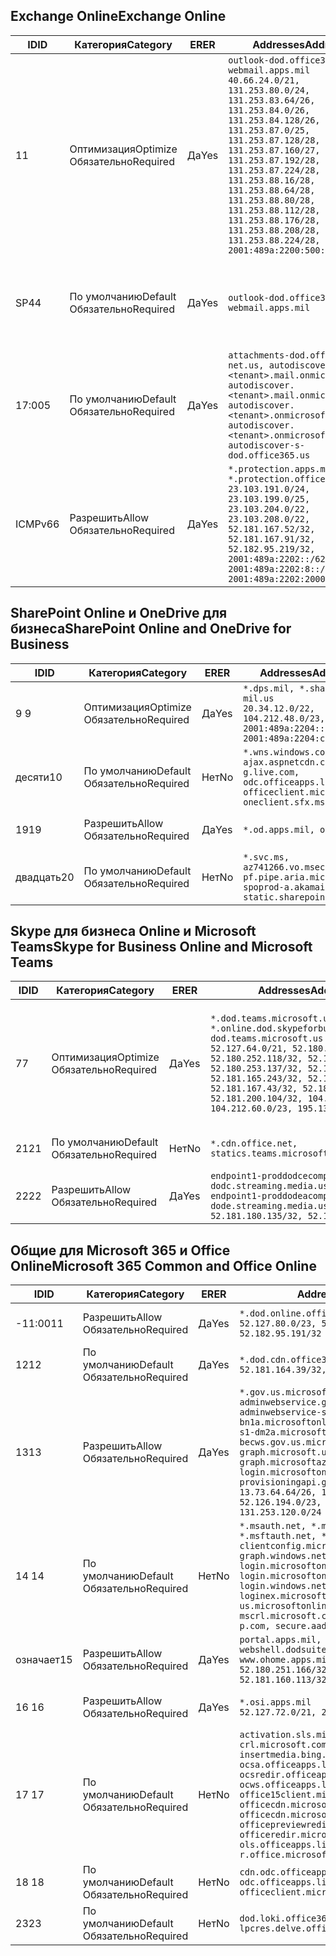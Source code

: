 <!--THIS FILE IS AUTOMATICALLY GENERATED. MANUAL CHANGES WILL BE OVERWRITTEN.-->
<!--Please contact the Office 365 Endpoints team with any questions.-->
<!--USGovDoD endpoints version 2019112700-->
<!--File generated 2019-11-27 11:00:08.0914-->

## <a name="exchange-online"></a><span data-ttu-id="a02ca-101">Exchange Online</span><span class="sxs-lookup"><span data-stu-id="a02ca-101">Exchange Online</span></span>

<span data-ttu-id="a02ca-102">ID</span><span class="sxs-lookup"><span data-stu-id="a02ca-102">ID</span></span> | <span data-ttu-id="a02ca-103">Категория</span><span class="sxs-lookup"><span data-stu-id="a02ca-103">Category</span></span> | <span data-ttu-id="a02ca-104">ER</span><span class="sxs-lookup"><span data-stu-id="a02ca-104">ER</span></span> | <span data-ttu-id="a02ca-105">Addresses</span><span class="sxs-lookup"><span data-stu-id="a02ca-105">Addresses</span></span> | <span data-ttu-id="a02ca-106">Порты</span><span class="sxs-lookup"><span data-stu-id="a02ca-106">Ports</span></span>
-- | -------------------- | --- | ---------------------------------------------------------------------------------------------------------------------------------------------------------------------------------------------------------------------------------------------------------------------------------------------------------------------------------------------------------------------------------------------- | -------------------------------
<span data-ttu-id="a02ca-107">1</span><span class="sxs-lookup"><span data-stu-id="a02ca-107">1</span></span> | <span data-ttu-id="a02ca-108">Оптимизация</span><span class="sxs-lookup"><span data-stu-id="a02ca-108">Optimize</span></span><BR><span data-ttu-id="a02ca-109">Обязательно</span><span class="sxs-lookup"><span data-stu-id="a02ca-109">Required</span></span> | <span data-ttu-id="a02ca-110">Да</span><span class="sxs-lookup"><span data-stu-id="a02ca-110">Yes</span></span> | `outlook-dod.office365.us, webmail.apps.mil`<BR>`40.66.24.0/21, 131.253.80.0/24, 131.253.83.64/26, 131.253.84.0/26, 131.253.84.128/26, 131.253.87.0/25, 131.253.87.128/28, 131.253.87.160/27, 131.253.87.192/28, 131.253.87.224/28, 131.253.88.16/28, 131.253.88.64/28, 131.253.88.80/28, 131.253.88.112/28, 131.253.88.176/28, 131.253.88.208/28, 131.253.88.224/28, 2001:489a:2200:500::/56` | <span data-ttu-id="a02ca-111">**TCP:** 443, 80</span><span class="sxs-lookup"><span data-stu-id="a02ca-111">**TCP:** 443, 80</span></span>
<span data-ttu-id="a02ca-112">SP4</span><span class="sxs-lookup"><span data-stu-id="a02ca-112">4</span></span> | <span data-ttu-id="a02ca-113">По умолчанию</span><span class="sxs-lookup"><span data-stu-id="a02ca-113">Default</span></span><BR><span data-ttu-id="a02ca-114">Обязательно</span><span class="sxs-lookup"><span data-stu-id="a02ca-114">Required</span></span> | <span data-ttu-id="a02ca-115">Да</span><span class="sxs-lookup"><span data-stu-id="a02ca-115">Yes</span></span> | `outlook-dod.office365.us, webmail.apps.mil` | <span data-ttu-id="a02ca-116">**TCP:** 143, 25, 587, 993, 995</span><span class="sxs-lookup"><span data-stu-id="a02ca-116">**TCP:** 143, 25, 587, 993, 995</span></span>
<span data-ttu-id="a02ca-117">17:00</span><span class="sxs-lookup"><span data-stu-id="a02ca-117">5</span></span> | <span data-ttu-id="a02ca-118">По умолчанию</span><span class="sxs-lookup"><span data-stu-id="a02ca-118">Default</span></span><BR><span data-ttu-id="a02ca-119">Обязательно</span><span class="sxs-lookup"><span data-stu-id="a02ca-119">Required</span></span> | <span data-ttu-id="a02ca-120">Да</span><span class="sxs-lookup"><span data-stu-id="a02ca-120">Yes</span></span> | `attachments-dod.office365-net.us, autodiscover.<tenant>.mail.onmicrosoft.com, autodiscover.<tenant>.mail.onmicrosoft.us, autodiscover.<tenant>.onmicrosoft.com, autodiscover.<tenant>.onmicrosoft.us, autodiscover-s-dod.office365.us` | <span data-ttu-id="a02ca-121">**TCP:** 443, 80</span><span class="sxs-lookup"><span data-stu-id="a02ca-121">**TCP:** 443, 80</span></span>
<span data-ttu-id="a02ca-122">ICMPv6</span><span class="sxs-lookup"><span data-stu-id="a02ca-122">6</span></span> | <span data-ttu-id="a02ca-123">Разрешить</span><span class="sxs-lookup"><span data-stu-id="a02ca-123">Allow</span></span><BR><span data-ttu-id="a02ca-124">Обязательно</span><span class="sxs-lookup"><span data-stu-id="a02ca-124">Required</span></span> | <span data-ttu-id="a02ca-125">Да</span><span class="sxs-lookup"><span data-stu-id="a02ca-125">Yes</span></span> | `*.protection.apps.mil, *.protection.office365.us`<BR>`23.103.191.0/24, 23.103.199.0/25, 23.103.204.0/22, 23.103.208.0/22, 52.181.167.52/32, 52.181.167.91/32, 52.182.95.219/32, 2001:489a:2202::/62, 2001:489a:2202:8::/62, 2001:489a:2202:2000::/63` | <span data-ttu-id="a02ca-126">**TCP:** 25, 443</span><span class="sxs-lookup"><span data-stu-id="a02ca-126">**TCP:** 25, 443</span></span>

## <a name="sharepoint-online-and-onedrive-for-business"></a><span data-ttu-id="a02ca-127">SharePoint Online и OneDrive для бизнеса</span><span class="sxs-lookup"><span data-stu-id="a02ca-127">SharePoint Online and OneDrive for Business</span></span>

<span data-ttu-id="a02ca-128">ID</span><span class="sxs-lookup"><span data-stu-id="a02ca-128">ID</span></span> | <span data-ttu-id="a02ca-129">Категория</span><span class="sxs-lookup"><span data-stu-id="a02ca-129">Category</span></span> | <span data-ttu-id="a02ca-130">ER</span><span class="sxs-lookup"><span data-stu-id="a02ca-130">ER</span></span> | <span data-ttu-id="a02ca-131">Addresses</span><span class="sxs-lookup"><span data-stu-id="a02ca-131">Addresses</span></span> | <span data-ttu-id="a02ca-132">Порты</span><span class="sxs-lookup"><span data-stu-id="a02ca-132">Ports</span></span>
-- | -------------------- | --- | -------------------------------------------------------------------------------------------------------------------------- | ----------------
<span data-ttu-id="a02ca-133">9 </span><span class="sxs-lookup"><span data-stu-id="a02ca-133">9</span></span> | <span data-ttu-id="a02ca-134">Оптимизация</span><span class="sxs-lookup"><span data-stu-id="a02ca-134">Optimize</span></span><BR><span data-ttu-id="a02ca-135">Обязательно</span><span class="sxs-lookup"><span data-stu-id="a02ca-135">Required</span></span> | <span data-ttu-id="a02ca-136">Да</span><span class="sxs-lookup"><span data-stu-id="a02ca-136">Yes</span></span> | `*.dps.mil, *.sharepoint-mil.us`<BR>`20.34.12.0/22, 104.212.48.0/23, 2001:489a:2204::/63, 2001:489a:2204:c00::/54` | <span data-ttu-id="a02ca-137">**TCP:** 443, 80</span><span class="sxs-lookup"><span data-stu-id="a02ca-137">**TCP:** 443, 80</span></span>
<span data-ttu-id="a02ca-138">десяти</span><span class="sxs-lookup"><span data-stu-id="a02ca-138">10</span></span> | <span data-ttu-id="a02ca-139">По умолчанию</span><span class="sxs-lookup"><span data-stu-id="a02ca-139">Default</span></span><BR><span data-ttu-id="a02ca-140">Обязательно</span><span class="sxs-lookup"><span data-stu-id="a02ca-140">Required</span></span> | <span data-ttu-id="a02ca-141">Нет</span><span class="sxs-lookup"><span data-stu-id="a02ca-141">No</span></span> | `*.wns.windows.com, ajax.aspnetcdn.com, g.live.com, odc.officeapps.live.com, officeclient.microsoft.com, oneclient.sfx.ms` | <span data-ttu-id="a02ca-142">**TCP:** 443, 80</span><span class="sxs-lookup"><span data-stu-id="a02ca-142">**TCP:** 443, 80</span></span>
<span data-ttu-id="a02ca-143">19</span><span class="sxs-lookup"><span data-stu-id="a02ca-143">19</span></span> | <span data-ttu-id="a02ca-144">Разрешить</span><span class="sxs-lookup"><span data-stu-id="a02ca-144">Allow</span></span><BR><span data-ttu-id="a02ca-145">Обязательно</span><span class="sxs-lookup"><span data-stu-id="a02ca-145">Required</span></span> | <span data-ttu-id="a02ca-146">Да</span><span class="sxs-lookup"><span data-stu-id="a02ca-146">Yes</span></span> | `*.od.apps.mil, od.apps.mil` | <span data-ttu-id="a02ca-147">**TCP:** 443, 80</span><span class="sxs-lookup"><span data-stu-id="a02ca-147">**TCP:** 443, 80</span></span>
<span data-ttu-id="a02ca-148">двадцать</span><span class="sxs-lookup"><span data-stu-id="a02ca-148">20</span></span> | <span data-ttu-id="a02ca-149">По умолчанию</span><span class="sxs-lookup"><span data-stu-id="a02ca-149">Default</span></span><BR><span data-ttu-id="a02ca-150">Обязательно</span><span class="sxs-lookup"><span data-stu-id="a02ca-150">Required</span></span> | <span data-ttu-id="a02ca-151">Нет</span><span class="sxs-lookup"><span data-stu-id="a02ca-151">No</span></span> | `*.svc.ms, az741266.vo.msecnd.net, pf.pipe.aria.microsoft.com, spoprod-a.akamaihd.net, static.sharepointonline.com` | <span data-ttu-id="a02ca-152">**TCP:** 443, 80</span><span class="sxs-lookup"><span data-stu-id="a02ca-152">**TCP:** 443, 80</span></span>

## <a name="skype-for-business-online-and-microsoft-teams"></a><span data-ttu-id="a02ca-153">Skype для бизнеса Online и Microsoft Teams</span><span class="sxs-lookup"><span data-stu-id="a02ca-153">Skype for Business Online and Microsoft Teams</span></span>

<span data-ttu-id="a02ca-154">ID</span><span class="sxs-lookup"><span data-stu-id="a02ca-154">ID</span></span> | <span data-ttu-id="a02ca-155">Категория</span><span class="sxs-lookup"><span data-stu-id="a02ca-155">Category</span></span> | <span data-ttu-id="a02ca-156">ER</span><span class="sxs-lookup"><span data-stu-id="a02ca-156">ER</span></span> | <span data-ttu-id="a02ca-157">Addresses</span><span class="sxs-lookup"><span data-stu-id="a02ca-157">Addresses</span></span> | <span data-ttu-id="a02ca-158">Порты</span><span class="sxs-lookup"><span data-stu-id="a02ca-158">Ports</span></span>
-- | -------------------- | --- | -------------------------------------------------------------------------------------------------------------------------------------------------------------------------------------------------------------------------------------------------------------------------------------------------------------------------------------------------------- | -----------------------------------------------
<span data-ttu-id="a02ca-159">7</span><span class="sxs-lookup"><span data-stu-id="a02ca-159">7</span></span> | <span data-ttu-id="a02ca-160">Оптимизация</span><span class="sxs-lookup"><span data-stu-id="a02ca-160">Optimize</span></span><BR><span data-ttu-id="a02ca-161">Обязательно</span><span class="sxs-lookup"><span data-stu-id="a02ca-161">Required</span></span> | <span data-ttu-id="a02ca-162">Да</span><span class="sxs-lookup"><span data-stu-id="a02ca-162">Yes</span></span> | `*.dod.teams.microsoft.us, *.online.dod.skypeforbusiness.us, dod.teams.microsoft.us`<BR>`52.127.64.0/21, 52.180.249.148/32, 52.180.252.118/32, 52.180.252.187/32, 52.180.253.137/32, 52.180.253.154/32, 52.181.165.243/32, 52.181.166.119/32, 52.181.167.43/32, 52.181.167.64/32, 52.181.200.104/32, 104.212.32.0/22, 104.212.60.0/23, 195.134.240.0/22` | <span data-ttu-id="a02ca-163">**TCP:** 443</span><span class="sxs-lookup"><span data-stu-id="a02ca-163">**TCP:** 443</span></span><BR><span data-ttu-id="a02ca-164">**UDP:** 3478, 3479, 3480, 3481</span><span class="sxs-lookup"><span data-stu-id="a02ca-164">**UDP:** 3478, 3479, 3480, 3481</span></span>
<span data-ttu-id="a02ca-165">21</span><span class="sxs-lookup"><span data-stu-id="a02ca-165">21</span></span> | <span data-ttu-id="a02ca-166">По умолчанию</span><span class="sxs-lookup"><span data-stu-id="a02ca-166">Default</span></span><BR><span data-ttu-id="a02ca-167">Обязательно</span><span class="sxs-lookup"><span data-stu-id="a02ca-167">Required</span></span> | <span data-ttu-id="a02ca-168">Нет</span><span class="sxs-lookup"><span data-stu-id="a02ca-168">No</span></span> | `*.cdn.office.net, statics.teams.microsoft.com` | <span data-ttu-id="a02ca-169">**TCP:** 443</span><span class="sxs-lookup"><span data-stu-id="a02ca-169">**TCP:** 443</span></span>
<span data-ttu-id="a02ca-170">22</span><span class="sxs-lookup"><span data-stu-id="a02ca-170">22</span></span> | <span data-ttu-id="a02ca-171">Разрешить</span><span class="sxs-lookup"><span data-stu-id="a02ca-171">Allow</span></span><BR><span data-ttu-id="a02ca-172">Обязательно</span><span class="sxs-lookup"><span data-stu-id="a02ca-172">Required</span></span> | <span data-ttu-id="a02ca-173">Да</span><span class="sxs-lookup"><span data-stu-id="a02ca-173">Yes</span></span> | `endpoint1-proddodcecompsvc-dodc.streaming.media.usgovcloudapi.net, endpoint1-proddodeacompsvc-dode.streaming.media.usgovcloudapi.net`<BR>`52.181.180.135/32, 52.182.53.6/32` | <span data-ttu-id="a02ca-174">**TCP:** 443</span><span class="sxs-lookup"><span data-stu-id="a02ca-174">**TCP:** 443</span></span>

## <a name="microsoft-365-common-and-office-online"></a><span data-ttu-id="a02ca-175">Общие для Microsoft 365 и Office Online</span><span class="sxs-lookup"><span data-stu-id="a02ca-175">Microsoft 365 Common and Office Online</span></span>

<span data-ttu-id="a02ca-176">ID</span><span class="sxs-lookup"><span data-stu-id="a02ca-176">ID</span></span> | <span data-ttu-id="a02ca-177">Категория</span><span class="sxs-lookup"><span data-stu-id="a02ca-177">Category</span></span> | <span data-ttu-id="a02ca-178">ER</span><span class="sxs-lookup"><span data-stu-id="a02ca-178">ER</span></span> | <span data-ttu-id="a02ca-179">Addresses</span><span class="sxs-lookup"><span data-stu-id="a02ca-179">Addresses</span></span> | <span data-ttu-id="a02ca-180">Порты</span><span class="sxs-lookup"><span data-stu-id="a02ca-180">Ports</span></span>
-- | ------------------- | --- | ------------------------------------------------------------------------------------------------------------------------------------------------------------------------------------------------------------------------------------------------------------------------------------------------------------------------------------------------------------------------------------------------------------------------- | ----------------
<span data-ttu-id="a02ca-181">-11:00</span><span class="sxs-lookup"><span data-stu-id="a02ca-181">11</span></span> | <span data-ttu-id="a02ca-182">Разрешить</span><span class="sxs-lookup"><span data-stu-id="a02ca-182">Allow</span></span><BR><span data-ttu-id="a02ca-183">Обязательно</span><span class="sxs-lookup"><span data-stu-id="a02ca-183">Required</span></span> | <span data-ttu-id="a02ca-184">Да</span><span class="sxs-lookup"><span data-stu-id="a02ca-184">Yes</span></span> | `*.dod.online.office365.us`<BR>`52.127.80.0/23, 52.181.164.39/32, 52.182.95.191/32` | <span data-ttu-id="a02ca-185">**TCP:** 443</span><span class="sxs-lookup"><span data-stu-id="a02ca-185">**TCP:** 443</span></span>
<span data-ttu-id="a02ca-186">12</span><span class="sxs-lookup"><span data-stu-id="a02ca-186">12</span></span> | <span data-ttu-id="a02ca-187">По умолчанию</span><span class="sxs-lookup"><span data-stu-id="a02ca-187">Default</span></span><BR><span data-ttu-id="a02ca-188">Обязательно</span><span class="sxs-lookup"><span data-stu-id="a02ca-188">Required</span></span> | <span data-ttu-id="a02ca-189">Да</span><span class="sxs-lookup"><span data-stu-id="a02ca-189">Yes</span></span> | `*.dod.cdn.office365.us`<BR>`52.181.164.39/32, 52.182.95.191/32` | <span data-ttu-id="a02ca-190">**TCP:** 443</span><span class="sxs-lookup"><span data-stu-id="a02ca-190">**TCP:** 443</span></span>
<span data-ttu-id="a02ca-191">13</span><span class="sxs-lookup"><span data-stu-id="a02ca-191">13</span></span> | <span data-ttu-id="a02ca-192">Разрешить</span><span class="sxs-lookup"><span data-stu-id="a02ca-192">Allow</span></span><BR><span data-ttu-id="a02ca-193">Обязательно</span><span class="sxs-lookup"><span data-stu-id="a02ca-193">Required</span></span> | <span data-ttu-id="a02ca-194">Да</span><span class="sxs-lookup"><span data-stu-id="a02ca-194">Yes</span></span> | `*.gov.us.microsoftonline.com, adminwebservice.gov.us.microsoftonline.com, adminwebservice-s1-bn1a.microsoftonline.com, adminwebservice-s1-dm2a.microsoftonline.com, becws.gov.us.microsoftonline.com, dod-graph.microsoft.us, graph.microsoftazure.us, login.microsoftonline.us, provisioningapi.gov.us.microsoftonline.com`<BR>`13.73.64.64/26, 13.73.208.128/25, 52.126.194.0/23, 52.244.120.128/25, 131.253.120.0/24` | <span data-ttu-id="a02ca-195">**TCP:** 443</span><span class="sxs-lookup"><span data-stu-id="a02ca-195">**TCP:** 443</span></span>
<span data-ttu-id="a02ca-196">14 </span><span class="sxs-lookup"><span data-stu-id="a02ca-196">14</span></span> | <span data-ttu-id="a02ca-197">По умолчанию</span><span class="sxs-lookup"><span data-stu-id="a02ca-197">Default</span></span><BR><span data-ttu-id="a02ca-198">Обязательно</span><span class="sxs-lookup"><span data-stu-id="a02ca-198">Required</span></span> | <span data-ttu-id="a02ca-199">Нет</span><span class="sxs-lookup"><span data-stu-id="a02ca-199">No</span></span> | `*.msauth.net, *.msauthimages.us, *.msftauth.net, *.msftauthimages.us, clientconfig.microsoftonline-p.net, graph.windows.net, login.microsoftonline.com, login.microsoftonline-p.com, login.windows.net, loginex.microsoftonline.com, login-us.microsoftonline.com, mscrl.microsoft.com, nexus.microsoftonline-p.com, secure.aadcdn.microsoftonline-p.com` | <span data-ttu-id="a02ca-200">**TCP:** 443</span><span class="sxs-lookup"><span data-stu-id="a02ca-200">**TCP:** 443</span></span>
<span data-ttu-id="a02ca-201">означает</span><span class="sxs-lookup"><span data-stu-id="a02ca-201">15</span></span> | <span data-ttu-id="a02ca-202">Разрешить</span><span class="sxs-lookup"><span data-stu-id="a02ca-202">Allow</span></span><BR><span data-ttu-id="a02ca-203">Обязательно</span><span class="sxs-lookup"><span data-stu-id="a02ca-203">Required</span></span> | <span data-ttu-id="a02ca-204">Да</span><span class="sxs-lookup"><span data-stu-id="a02ca-204">Yes</span></span> | `portal.apps.mil, webshell.dodsuite.office365.us, www.ohome.apps.mil`<BR>`52.180.251.166/32, 52.181.160.19/32, 52.181.160.113/32, 52.182.92.132/32` | <span data-ttu-id="a02ca-205">**TCP:** 443</span><span class="sxs-lookup"><span data-stu-id="a02ca-205">**TCP:** 443</span></span>
<span data-ttu-id="a02ca-206">16 </span><span class="sxs-lookup"><span data-stu-id="a02ca-206">16</span></span> | <span data-ttu-id="a02ca-207">Разрешить</span><span class="sxs-lookup"><span data-stu-id="a02ca-207">Allow</span></span><BR><span data-ttu-id="a02ca-208">Обязательно</span><span class="sxs-lookup"><span data-stu-id="a02ca-208">Required</span></span> | <span data-ttu-id="a02ca-209">Да</span><span class="sxs-lookup"><span data-stu-id="a02ca-209">Yes</span></span> | `*.osi.apps.mil`<BR>`52.127.72.0/21, 2001:489a:2206::/48` | <span data-ttu-id="a02ca-210">**TCP:** 443</span><span class="sxs-lookup"><span data-stu-id="a02ca-210">**TCP:** 443</span></span>
<span data-ttu-id="a02ca-211">17 </span><span class="sxs-lookup"><span data-stu-id="a02ca-211">17</span></span> | <span data-ttu-id="a02ca-212">По умолчанию</span><span class="sxs-lookup"><span data-stu-id="a02ca-212">Default</span></span><BR><span data-ttu-id="a02ca-213">Обязательно</span><span class="sxs-lookup"><span data-stu-id="a02ca-213">Required</span></span> | <span data-ttu-id="a02ca-214">Нет</span><span class="sxs-lookup"><span data-stu-id="a02ca-214">No</span></span> | `activation.sls.microsoft.com, crl.microsoft.com, go.microsoft.com, insertmedia.bing.office.net, ocsa.officeapps.live.com, ocsredir.officeapps.live.com, ocws.officeapps.live.com, office15client.microsoft.com, officecdn.microsoft.com, officecdn.microsoft.com.edgesuite.net, officepreviewredir.microsoft.com, officeredir.microsoft.com, ols.officeapps.live.com, r.office.microsoft.com` | <span data-ttu-id="a02ca-215">**TCP:** 443, 80</span><span class="sxs-lookup"><span data-stu-id="a02ca-215">**TCP:** 443, 80</span></span>
<span data-ttu-id="a02ca-216">18 </span><span class="sxs-lookup"><span data-stu-id="a02ca-216">18</span></span> | <span data-ttu-id="a02ca-217">По умолчанию</span><span class="sxs-lookup"><span data-stu-id="a02ca-217">Default</span></span><BR><span data-ttu-id="a02ca-218">Обязательно</span><span class="sxs-lookup"><span data-stu-id="a02ca-218">Required</span></span> | <span data-ttu-id="a02ca-219">Нет</span><span class="sxs-lookup"><span data-stu-id="a02ca-219">No</span></span> | `cdn.odc.officeapps.live.com, odc.officeapps.live.com, officeclient.microsoft.com` | <span data-ttu-id="a02ca-220">**TCP:** 443, 80</span><span class="sxs-lookup"><span data-stu-id="a02ca-220">**TCP:** 443, 80</span></span>
<span data-ttu-id="a02ca-221">23</span><span class="sxs-lookup"><span data-stu-id="a02ca-221">23</span></span> | <span data-ttu-id="a02ca-222">По умолчанию</span><span class="sxs-lookup"><span data-stu-id="a02ca-222">Default</span></span><BR><span data-ttu-id="a02ca-223">Обязательно</span><span class="sxs-lookup"><span data-stu-id="a02ca-223">Required</span></span> | <span data-ttu-id="a02ca-224">Нет</span><span class="sxs-lookup"><span data-stu-id="a02ca-224">No</span></span> | `dod.loki.office365.us, lpcres.delve.office.com` | <span data-ttu-id="a02ca-225">**TCP:** 443</span><span class="sxs-lookup"><span data-stu-id="a02ca-225">**TCP:** 443</span></span>
